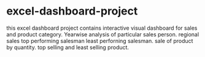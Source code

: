 # excel-dashboard-project
this excel dashboard project contains interactive visual dashboard for sales and product category.
Yearwise analysis of particular sales person.
regional sales
top performing salesman least perforning salesman.
sale of product by quantity.
top selling and least selling product.
